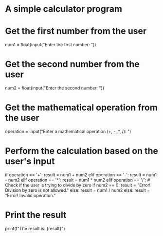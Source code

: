 # A simple calculator program

# Get the first number from the user
num1 = float(input("Enter the first number: "))

# Get the second number from the user
num2 = float(input("Enter the second number: "))

# Get the mathematical operation from the user
operation = input("Enter a mathematical operation (+, -, *, /): ")

# Perform the calculation based on the user's input
if operation == '+':
    result = num1 + num2
elif operation == '-':
    result = num1 - num2
elif operation == '*':
    result = num1 * num2
elif operation == '/':
    # Check if the user is trying to divide by zero
    if num2 == 0:
        result = "Error! Division by zero is not allowed."
    else:
        result = num1 / num2
else:
    result = "Error! Invalid operation."

# Print the result
print(f"The result is: {result}")

